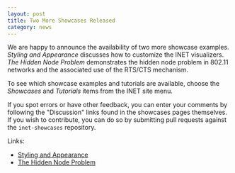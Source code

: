 ```yaml
---
layout: post
title: Two More Showcases Released
category: news
---
```


We are happy to announce the availability of two more showcase examples.
*Styling and Appearance* discusses how to customize the INET visualizers.
*The Hidden Node Problem* demonstrates the hidden node problem
in 802.11 networks and the associated use of the RTS/CTS mechanism.

To see which showcase examples and tutorials are available, choose the
*Showcases* and *Tutorials* items from the INET site menu.

If you spot errors or have other feedback, you can enter your comments
by following the "Discussion" links found in the showcases pages themselves.
If you wish to contribute, you can do so by submitting pull requests
against the `inet-showcases` repository.

Links:
* [Styling and Appearance](https://inet.omnetpp.org/docs/showcases/visualizer/styling)
* [The Hidden Node Problem](https://inet.omnetpp.org/docs/showcases//wireless/hiddennode)
